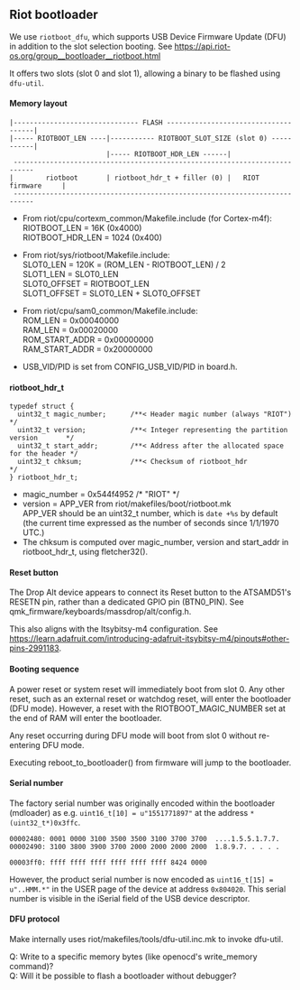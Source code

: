 ## Riot bootloader
We use `riotboot_dfu`, which supports USB Device Firmware Update (DFU) in addition to the slot selection booting. See https://api.riot-os.org/group__bootloader__riotboot.html

It offers two slots (slot 0 and slot 1), allowing a binary to be flashed using `dfu-util`.

#### Memory layout
```
|------------------------------- FLASH -------------------------------------|
|----- RIOTBOOT_LEN ----|----------- RIOTBOOT_SLOT_SIZE (slot 0) -----------|
                        |----- RIOTBOOT_HDR_LEN ------|
 ---------------------------------------------------------------------------
|        riotboot       | riotboot_hdr_t + filler (0) |   RIOT firmware     |
 ---------------------------------------------------------------------------
```

* From riot/cpu/cortexm_common/Makefile.include (for Cortex-m4f):  
  RIOTBOOT_LEN = 16K (0x4000)  
  RIOTBOOT_HDR_LEN = 1024 (0x400)

* From riot/sys/riotboot/Makefile.include:  
  SLOT0_LEN = 120K = (ROM_LEN - RIOTBOOT_LEN) / 2  
  SLOT1_LEN = SLOT0_LEN  
  SLOT0_OFFSET = RIOTBOOT_LEN  
  SLOT1_OFFSET = SLOT0_LEN + SLOT0_OFFSET

* From riot/cpu/sam0_common/Makefile.include:  
  ROM_LEN = 0x00040000  
  RAM_LEN = 0x00020000  
  ROM_START_ADDR = 0x00000000  
  RAM_START_ADDR = 0x20000000

* USB_VID/PID is set from CONFIG_USB_VID/PID in board.h.

#### riotboot_hdr_t
```
typedef struct {
  uint32_t magic_number;      /**< Header magic number (always "RIOT")              */
  uint32_t version;           /**< Integer representing the partition version       */
  uint32_t start_addr;        /**< Address after the allocated space for the header */
  uint32_t chksum;            /**< Checksum of riotboot_hdr                         */
} riotboot_hdr_t;
```

* magic_number = 0x544f4952  /* "RIOT" */
* version = APP_VER from riot/makefiles/boot/riotboot.mk  
  APP_VER should be an uint32_t number, which is `date +%s` by default (the current time expressed as the number of seconds since 1/1/1970 UTC.)
* The chksum is computed over magic_number, version and start_addr in riotboot_hdr_t, using fletcher32().

#### Reset button
The Drop Alt device appears to connect its Reset button to the ATSAMD51's RESETN pin, rather than a dedicated GPIO pin (BTN0_PIN). See
qmk_firmware/keyboards/massdrop/alt/config.h.

This also aligns with the Itsybitsy-m4 configuration. See
https://learn.adafruit.com/introducing-adafruit-itsybitsy-m4/pinouts#other-pins-2991183.

#### Booting sequence
A power reset or system reset will immediately boot from slot 0. Any other reset, such as an external reset or watchdog reset, will enter the bootloader (DFU mode). However, a reset with the RIOTBOOT_MAGIC_NUMBER set at the end of RAM will enter the bootloader.

Any reset occurring during DFU mode will boot from slot 0 without re-entering DFU mode.

Executing reboot_to_bootloader() from firmware will jump to the bootloader.

#### Serial number
The factory serial number was originally encoded within the bootloader (mdloader) as e.g.
`uint16_t[10] = u"1551771897"` at the address `*(uint32_t*)0x3ffc`.

```
00002480: 0001 0000 3100 3500 3500 3100 3700 3700  ....1.5.5.1.7.7.
00002490: 3100 3800 3900 3700 2000 2000 2000 2000  1.8.9.7. . . . .

00003ff0: ffff ffff ffff ffff ffff ffff 8424 0000
```

However, the product serial number is now encoded as `uint16_t[15] = u"..HMM.*"` in the USER page of the device at address `0x804020`. This serial number is visible in the iSerial field of the USB device descriptor.

#### DFU protocol
Make internally uses riot/makefiles/tools/dfu-util.inc.mk to invoke dfu-util.

Q: Write to a specific memory bytes (like openocd's write_memory command)?  
Q: Will it be possible to flash a bootloader without debugger?  
